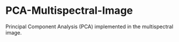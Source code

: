 # PCA-Multispectral-Image
Principal Component Analysis  (PCA) implemented in the multispectral image. 
